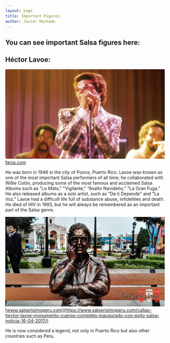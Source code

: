 ```yaml
---
layout: page
title: Important Figures
author: Javier Machado
---
```

You can see important Salsa figures here:
---
## Héctor Lavoe:
![Héctor Lavoe](assets/images/Hector%20Lavoe%20image.jpg)
[fania.com](https://fania.com/artist/hector-lavoe/)

He was born in 1946 in the city of Ponce, Puerto Rico. Lavoe was known as one of the most important Salsa performers of all time; he collaborated with Willie Colón, producing some of the most famous and acclaimed Salsa Albums such as "Lo Mato," "Vigilante," "Asalto Navideño," "La Gran Fuga." He also released albums as a solo artist, such as "De ti Depende" and "La Voz."
Lavoe had a difficult life full of substance abuse, infidelities and death. He died of HIV in 1993, but he will always be remembered as an important part of the Salsa genre.

![Héctor Lavoe Statue in Peru](assets/images/Estatua%20Lavoe.webp)
[www.salserisimoperu.com](https://www.salserisimoperu.com/callao-hector-lavoe-monumento-cuerpo-completo-inaugurado-con-exito-salsa-noticia-16-04-2017/)

He is now considered a legend, not only in Puerto Rico but also other countries such as Peru.
